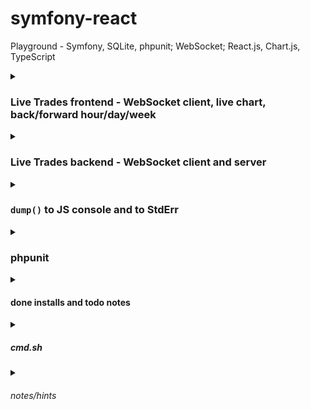 # symfony-react

Playground - Symfony, SQLite, phpunit; WebSocket; React.js, Chart.js, TypeScript


<details><summary>

### Live Trades frontend - WebSocket client, live chart, back/forward hour/day/week

</summary>

![image](https://github.com/plamenjm/symfony-react/assets/56994434/28097db8-8d40-40df-909d-2aeda0996b68)

![image](https://github.com/plamenjm/symfony-react/assets/56994434/0bd6d60b-036d-45ec-a3c6-70ba4b160c57)

![image](https://github.com/plamenjm/symfony-react/assets/56994434/48977f05-04c4-4526-b3a8-47174bfc4a25)

![image](https://github.com/plamenjm/symfony-react/assets/56994434/378d8d29-b4ca-4d23-ac84-e683c46328ad)

</details>

<details><summary>

### Live Trades backend - WebSocket client and server

</summary>

![image](https://github.com/plamenjm/symfony-react/assets/56994434/718e3445-ce5a-4644-b7d8-aade9264b318)

</details>

<details><summary>

### `dump()` to JS console and to StdErr

</summary>

![image](https://github.com/plamenjm/symfony-react/assets/56994434/ce4e20bd-942b-4926-b913-79fd3aac66f9)

</details>

<details><summary>

### phpunit

</summary>

![image](https://github.com/plamenjm/symfony-react/assets/56994434/b5f25e40-dd6f-45ca-bbc4-9b2c8c766c72)

</details>

<details><summary>

#### done installs and todo notes

</summary>

```
$ symfony new symfony-react
$ cd symfony-react

$ composer require webapp; # symfony new symfony-react --webapp 

$ composer require symfony/webpack-encore-bundle; # ux-react
$ npm install
$ composer require symfony/stimulus-bundle; # ux-react
$ npm install
$ composer require symfony/ux-react
$ npm install
$ npm install --save-dev @babel/preset-react; # ux-react
$ npm run dev; # compile assets

$ #composer require --dev symfony/maker-bundle
$ bin/console make:controller ReactController
$ composer require api; # not needed yet
$ composer require --dev symfony/test-pack
$ bin/phpunit

$ composer require symfony/process
$ npm install --save-dev typescript ts-loader fork-ts-checker-webpack-plugin; # PhpStorm settings TypeScript: Bundled
$ npm install --save-dev eslint @typescript-eslint/parser @typescript-eslint/eslint-plugin; # PhpStorm settings ESLint: automatic
$ npm install react-router-dom

$ composer require symfony/orm-pack
$ bin/console doctrine:database:create
$ bin/console make:entity ...
$ bin/console doctrine:migrations:diff; # bin/console make:migration
$ bin/console doctrine:migrations:migrate
$ bin/console dbal:run-sql 'SELECT * FROM ...'

$ npm install --save-dev wscat
$ npm install react-use-websocket
$ npm install react-chartjs-2
$ npm install --save-dev @faker-js/faker
$ composer require ratchet/pawl
$ composer require cboden/ratchet; # from RatchetSymfony7

todo: websocket router
todo: symfony web security
todo: symfony db users, authentication
todo: react state (redux, mobx)
todo: bootstrap, sass, styled-components
```

</details>

<details><summary>

##### cmd.sh

</summary>

```
Helper script for symfony and podman (docker) container.

Usage: cmd.sh <serve | serve-debug | stop | log-php | dump>
       cmd.sh <watch | dev-server | dev-live-php | dev-live>
       cmd.sh <phpunit $* | phpunit-dump $* | lint>
       cmd.sh <log-dev | browser | bash $* >
```

</details>

<details><summary>

###### notes/hints

</summary>

```
$ bin/console lint:container
```

</details>
